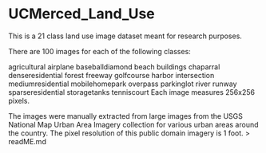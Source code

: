 # UCMerced_Land_Use

This is a 21 class land use image dataset meant for research purposes.

There are 100 images for each of the following classes:

agricultural
airplane
baseballdiamond
beach
buildings
chaparral
denseresidential
forest
freeway
golfcourse
harbor
intersection
mediumresidential
mobilehomepark
overpass
parkinglot
river
runway
sparseresidential
storagetanks
tenniscourt
Each image measures 256x256 pixels.

The images were manually extracted from large images from the USGS National Map Urban Area Imagery collection for various urban areas around the country. The pixel resolution of this public domain imagery is 1 foot. > readME.md
